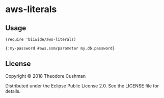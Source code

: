# aws-literals


## Usage

```
(require 'biiwide/aws-literals)

{:my-password #aws.ssm/parameter my.db.password}
```

## License

Copyright © 2018 Theodore Cushman

Distributed under the Eclipse Public License 2.0. See the LICENSE file for details.
